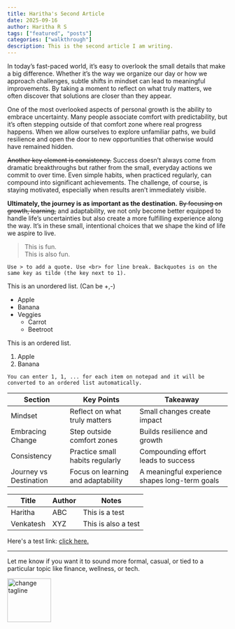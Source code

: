 ```yaml
---
title: Haritha's Second Article
date: 2025-09-16
author: Haritha R S
tags: ["featured", "posts"]
categories: ["walkthrough"]
description: This is the second article I am writing.
---
```


In today’s fast-paced world, it’s easy to overlook the small details that make a big difference. Whether it’s the way we organize our day or how we approach challenges, subtle shifts in mindset can lead to meaningful improvements. By taking a moment to reflect on what truly matters, we often discover that solutions are closer than they appear.

One of the most overlooked aspects of personal growth is the ability to embrace uncertainty. Many people associate comfort with predictability, but it’s often stepping outside of that comfort zone where real progress happens. When we allow ourselves to explore unfamiliar paths, we build resilience and open the door to new opportunities that otherwise would have remained hidden.

<del> Another key element is consistency.</del> Success doesn’t always come from dramatic breakthroughs but rather from the small, everyday actions we commit to over time. Even simple habits, when practiced regularly, can compound into significant achievements. The challenge, of course, is staying motivated, especially when results aren’t immediately visible.

**Ultimately, the journey is as important as the destination.** ~~By focusing on growth, learning,~~ and adaptability, we not only become better equipped to handle life’s uncertainties but also create a more fulfilling experience along the way. It’s in these small, intentional choices that we shape the kind of life we aspire to live.


> This is fun. <br> 
> This is also fun.

```
Use > to add a quote. Use <br> for line break. Backquotes is on the same key as tilde (the key next to 1).
```

This is an unordered list. (Can be +,-)
+ Apple
+ Banana
+ Veggies
    + Carrot
    + Beetroot


 This is an ordered list.
 1. Apple
 1. Banana

```
You can enter 1, 1, ... for each item on notepad and it will be converted to an ordered list automatically.
```
| Section           | Key Points                           | Takeaway                       |
|-----------------|--------------------------------------|-------------------------------|
| Mindset          | Reflect on what truly matters        | Small changes create impact   |
| Embracing Change | Step outside comfort zones          | Builds resilience and growth  |
| Consistency      | Practice small habits regularly     | Compounding effort leads to success |
| Journey vs Destination | Focus on learning and adaptability | A meaningful experience shapes long-term goals |


|Title|Author|Notes|
|-|-|-|
|Haritha|ABC|This is a test|
|Venkatesh|XYZ|This is also a test|

Here's a test link: [click here.](https://www.abundance.co.in)

---

Let me know if you want it to sound more formal, casual, or tied to a particular topic like finance, wellness, or tech.

<img height="100" class="center" alt="change tagline" src="https://github.com/user-attachments/assets/81ee7669-c193-450d-88d5-85eb7cacb458" />
